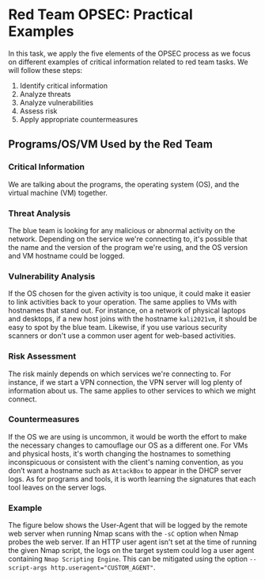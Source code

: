 # Red Team OPSEC: Practical Examples

In this task, we apply the five elements of the OPSEC process as we focus on different examples of critical information related to red team tasks. We will follow these steps:

1. Identify critical information
2. Analyze threats
3. Analyze vulnerabilities
4. Assess risk
5. Apply appropriate countermeasures

## Programs/OS/VM Used by the Red Team

### Critical Information
We are talking about the programs, the operating system (OS), and the virtual machine (VM) together.

### Threat Analysis
The blue team is looking for any malicious or abnormal activity on the network. Depending on the service we're connecting to, it's possible that the name and the version of the program we're using, and the OS version and VM hostname could be logged.

### Vulnerability Analysis
If the OS chosen for the given activity is too unique, it could make it easier to link activities back to your operation. The same applies to VMs with hostnames that stand out. For instance, on a network of physical laptops and desktops, if a new host joins with the hostname `kali2021vm`, it should be easy to spot by the blue team. Likewise, if you use various security scanners or don't use a common user agent for web-based activities.

### Risk Assessment
The risk mainly depends on which services we're connecting to. For instance, if we start a VPN connection, the VPN server will log plenty of information about us. The same applies to other services to which we might connect.

### Countermeasures
If the OS we are using is uncommon, it would be worth the effort to make the necessary changes to camouflage our OS as a different one. For VMs and physical hosts, it's worth changing the hostnames to something inconspicuous or consistent with the client's naming convention, as you don’t want a hostname such as `AttackBox` to appear in the DHCP server logs. As for programs and tools, it is worth learning the signatures that each tool leaves on the server logs.

### Example
The figure below shows the User-Agent that will be logged by the remote web server when running Nmap scans with the `-sC` option when Nmap probes the web server. If an HTTP user agent isn't set at the time of running the given Nmap script, the logs on the target system could log a user agent containing `Nmap Scripting Engine`. This can be mitigated using the option `--script-args http.useragent="CUSTOM_AGENT"`.